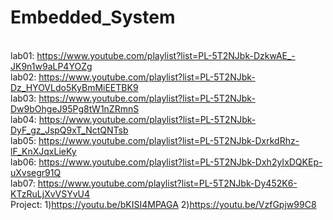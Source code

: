 # Embedded_System
<br>lab01: https://www.youtube.com/playlist?list=PL-5T2NJbk-DzkwAE_-JK9n1w9aLP4YOZg
<br>lab02: https://www.youtube.com/playlist?list=PL-5T2NJbk-Dz_HYOVLdo5KyBmMiEETBK9
<br>lab03: https://www.youtube.com/playlist?list=PL-5T2NJbk-Dw9bOhgeJ95Pg8tW1nZRmnS
<br>lab04: https://www.youtube.com/playlist?list=PL-5T2NJbk-DyF_gz_JspQ9xT_NctQNTsb
<br>lab05: https://www.youtube.com/playlist?list=PL-5T2NJbk-DxrkdRhz-lF_KnXJqxLieKy
<br>lab06: https://www.youtube.com/playlist?list=PL-5T2NJbk-Dxh2yIxDQKEp-uXvsegr91Q
<br>lab07: https://www.youtube.com/playlist?list=PL-5T2NJbk-Dy452K6-KTzRuLjXvVSYvU4
<br>Project: 1)https://youtu.be/bKISI4MPAGA 2)https://youtu.be/VzfGpjw99C8
